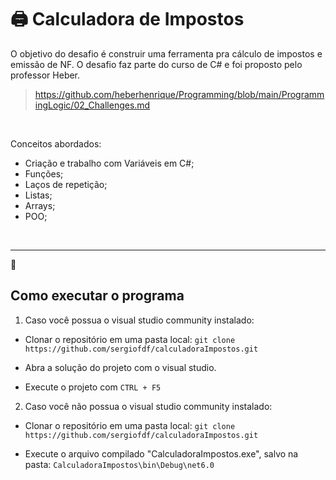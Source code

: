 # 🖨 Calculadora de Impostos
O objetivo do desafio é construir uma ferramenta pra cálculo de impostos e emissão de NF. O desafio faz parte do curso de C# e foi proposto pelo professor Heber.
> https://github.com/heberhenrique/Programming/blob/main/ProgrammingLogic/02_Challenges.md

<br>

Conceitos abordados:
- Criação e trabalho com Variáveis em C#;
- Funções;
- Laços de repetição;
- Listas;
- Arrays;
- POO;

<br>

---

🚀 
## Como executar o programa
1. Caso você possua o visual studio community instalado:
  - Clonar o repositório em uma pasta local:
    `git clone https://github.com/sergiofdf/calculadoraImpostos.git`
  
  - Abra a solução do projeto com o visual studio.

  - Execute o projeto com `CTRL + F5`


2. Caso você não possua o visual studio community instalado:
  - Clonar o repositório em uma pasta local:
    `git clone https://github.com/sergiofdf/calculadoraImpostos.git`

  - Execute o arquivo compilado "CalculadoraImpostos.exe", salvo na pasta:
    `CalculadoraImpostos\bin\Debug\net6.0`
